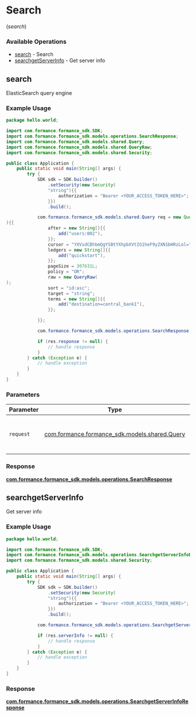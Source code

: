 # Search
(*search*)

### Available Operations

* [search](#search) - Search
* [searchgetServerInfo](#searchgetserverinfo) - Get server info

## search

ElasticSearch query engine

### Example Usage

```java
package hello.world;

import com.formance.formance_sdk.SDK;
import com.formance.formance_sdk.models.operations.SearchResponse;
import com.formance.formance_sdk.models.shared.Query;
import com.formance.formance_sdk.models.shared.QueryRaw;
import com.formance.formance_sdk.models.shared.Security;

public class Application {
    public static void main(String[] args) {
        try {
            SDK sdk = SDK.builder()
                .setSecurity(new Security(
                "string"){{
                    authorization = "Bearer <YOUR_ACCESS_TOKEN_HERE>";
                }})
                .build();

            com.formance.formance_sdk.models.shared.Query req = new Query(
){{
                after = new String[]{{
                    add("users:002"),
                }};
                cursor = "YXVsdCBhbmQgYSBtYXhpbXVtIG1heF9yZXN1bHRzLol=";
                ledgers = new String[]{{
                    add("quickstart"),
                }};
                pageSize = 307631L;
                policy = "OR";
                raw = new QueryRaw(
);
                sort = "id:asc";
                target = "string";
                terms = new String[]{{
                    add("destination=central_bank1"),
                }};

            }};

            com.formance.formance_sdk.models.operations.SearchResponse res = sdk.search.search(req);

            if (res.response != null) {
                // handle response
            }
        } catch (Exception e) {
            // handle exception
        }
    }
}
```

### Parameters

| Parameter                                                                     | Type                                                                          | Required                                                                      | Description                                                                   |
| ----------------------------------------------------------------------------- | ----------------------------------------------------------------------------- | ----------------------------------------------------------------------------- | ----------------------------------------------------------------------------- |
| `request`                                                                     | [com.formance.formance_sdk.models.shared.Query](../../models/shared/Query.md) | :heavy_check_mark:                                                            | The request object to use for the request.                                    |


### Response

**[com.formance.formance_sdk.models.operations.SearchResponse](../../models/operations/SearchResponse.md)**


## searchgetServerInfo

Get server info

### Example Usage

```java
package hello.world;

import com.formance.formance_sdk.SDK;
import com.formance.formance_sdk.models.operations.SearchgetServerInfoResponse;
import com.formance.formance_sdk.models.shared.Security;

public class Application {
    public static void main(String[] args) {
        try {
            SDK sdk = SDK.builder()
                .setSecurity(new Security(
                "string"){{
                    authorization = "Bearer <YOUR_ACCESS_TOKEN_HERE>";
                }})
                .build();

            com.formance.formance_sdk.models.operations.SearchgetServerInfoResponse res = sdk.search.searchgetServerInfo();

            if (res.serverInfo != null) {
                // handle response
            }
        } catch (Exception e) {
            // handle exception
        }
    }
}
```


### Response

**[com.formance.formance_sdk.models.operations.SearchgetServerInfoResponse](../../models/operations/SearchgetServerInfoResponse.md)**

